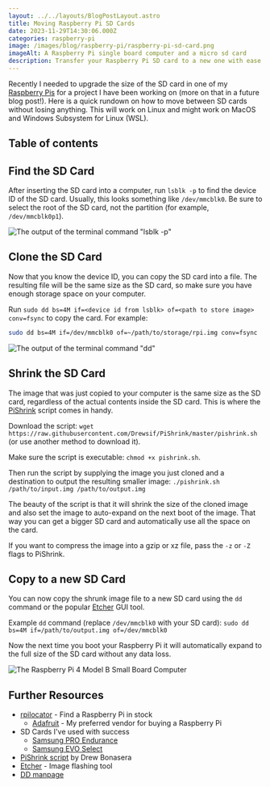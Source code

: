 ```yaml
---
layout: ../../layouts/BlogPostLayout.astro
title: Moving Raspberry Pi SD Cards
date: 2023-11-29T14:30:06.000Z
categories: raspberry-pi
image: /images/blog/raspberry-pi/raspberry-pi-sd-card.png
imageAlt: A Raspberry Pi single board computer and a micro sd card
description: Transfer your Raspberry Pi SD card to a new one with ease
---
```


Recently I needed to upgrade the size of the SD card in one of my
[Raspberry Pis](https://www.raspberrypi.com/)
for a project I have been working on (more on that in a future blog post!). Here
is a quick rundown on how to move between SD cards without losing anything. This
will work on Linux and might work on MacOS and Windows Subsystem for Linux (WSL).

## Table of contents

## Find the SD Card

After inserting the SD card into a computer, run `lsblk -p` to find the device
ID of the SD card. Usually, this looks something like `/dev/mmcblk0`. Be sure to
select the root of the SD card, not the partition (for example, `/dev/mmcblk0p1`).

![The output of the terminal command "lsblk -p"](/images/blog/raspberry-pi/lsblk-p.png)

## Clone the SD Card

Now that you know the device ID, you can copy the SD card into a file. The resulting
file will be the same size as the SD card, so make sure you have enough storage
space on your computer.

Run `sudo dd bs=4M if=<device id from lsblk> of=<path to store image> conv=fsync`
to copy the card. For example:

```bash
sudo dd bs=4M if=/dev/mmcblk0 of=~/path/to/storage/rpi.img conv=fsync
```

![The output of the terminal command "dd"](/images/blog/raspberry-pi/dd.png)

## Shrink the SD Card

The image that was just copied to your computer is the same size as the SD card,
regardless of the actual contents inside the SD card. This is where the
[PiShrink](https://github.com/Drewsif/PiShrink) script comes in handy.

Download the script: `wget https://raw.githubusercontent.com/Drewsif/PiShrink/master/pishrink.sh`
(or use another method to download it).

Make sure the script is executable: `chmod +x pishrink.sh`.

Then run the script by supplying the image you just cloned and a destination
to output the resulting smaller image: `./pishrink.sh /path/to/input.img /path/to/output.img`

The beauty of the script is that it will shrink the size of the cloned image
and also set the image to auto-expand on the next boot of the image. That way
you can get a bigger SD card and automatically use all the space on the card.

If you want to compress the image into a gzip or xz file, pass the `-z` or `-Z`
flags to PiShrink.

## Copy to a new SD Card

You can now copy the shrunk image file to a new SD card using the `dd` command
or the popular [Etcher](https://etcher.balena.io/) GUI tool.

Example `dd` command (replace `/dev/mmcblk0` with your SD card): `sudo dd bs=4M if=/path/to/output.img of=/dev/mmcblk0`

Now the next time you boot your Raspberry Pi it will automatically expand to the
full size of the SD card without any data loss.

![The Raspberry Pi 4 Model B Small Board Computer](/images/blog/raspberry-pi/raspberry-pi-4.jpg)

## Further Resources

- [rpilocator](https://rpilocator.com/) - Find a Raspberry Pi in stock
    - [Adafruit](https://www.adafruit.com/category/176) - My preferred vendor for buying a Raspberry Pi
- SD Cards I've used with success
    - [Samsung PRO Endurance](https://www.amazon.com/gp/product/B09WB35BXS)
    - [Samsung EVO Select](https://www.amazon.com/gp/product/B09B1GXM16)
- [PiShrink script](https://github.com/Drewsif/PiShrink) by Drew Bonasera
- [Etcher](https://etcher.balena.io/) - Image flashing tool
- [DD manpage](https://manpages.org/dd)
